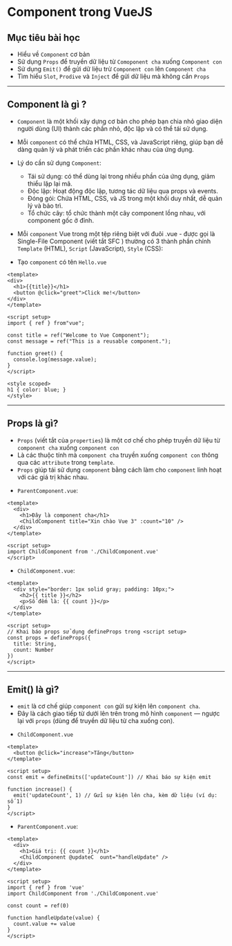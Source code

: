 # Component trong VueJS

## Mục tiêu bài học
- Hiểu về `Component` cơ bản
- Sử dụng `Props` để truyền dữ liệu từ `Comoponent cha` xuống `Component con`
- Sử dụng `Emit()` để gửi dữ liệu trừ `Component con` lên `Component cha`
- Tìm hiểu `Slot`, `Prodive` và `Inject` để gửi dữ liệu mà không cần `Props`

---
## Component là gì ?
- `Component` là một khối xây dựng cơ bản cho phép bạn chia nhỏ giao diện người dùng (UI) thành các phần nhỏ, độc lập và có thể tái sử dụng. 
- Mỗi `component` có thể chứa HTML, CSS, và JavaScript riêng, giúp bạn dễ dàng quản lý và phát triển các phần khác nhau của ứng dụng.
- Lý do cần sử dụng `Component`:
  + Tái sử dụng: có thể dùng lại trong nhiều phần của ứng dụng, giảm thiểu lặp lại mã.
  + Độc lập: Hoạt động độc lập, tương tác dữ liệu qua props và events.
  + Đóng gói: Chứa HTML, CSS, và JS trong một khối duy nhất, dễ quản lý và bảo trì.
  + Tổ chức cây: tổ chức thành một cây component lồng nhau, với component gốc ở đỉnh.

-  Mỗi `component` Vue trong một tệp riêng biệt với đuôi .vue - được gọi là Single-File Component (viết tắt SFC ) thường có 3 thành phần chính `Template` (HTML), `Script` (JavaScript), `Style` (CSS):
- Tạo `component` có tên `Hello.vue`
```vue
<template>
<div>
  <h1>{{title}}</h1>
  <button @click="greet">Click me!</button>
</div>
</template>

<script setup>
import { ref } from"vue";

const title = ref("Welcome to Vue Component");
const message = ref("This is a reusable component.");

function greet() {
  console.log(message.value);
}
</script>

<style scoped>
h1 { color: blue; }
</style>
```

---
## Props là gì?
- `Props` (viết tắt của `properties`) là một cơ chế cho phép truyền dữ liệu từ `component cha` xuống `component con`
- Là các thuộc tính mà `component cha` truyền xuống `component con` thông qua các `attribute` trong `template`.
- `Props` giúp tái sử dụng `component` bằng cách làm cho `component` linh hoạt với các giá trị khác nhau.

+ `ParentComponent.vue`:
```vue
<template>
  <div>
    <h1>Đây là component cha</h1>
    <ChildComponent title="Xin chào Vue 3" :count="10" />
  </div>
</template>

<script setup>
import ChildComponent from './ChildComponent.vue'
</script>
```

+ `ChildComponent.vue`:
```vue
<template>
  <div style="border: 1px solid gray; padding: 10px;">
    <h2>{{ title }}</h2>
    <p>Số đếm là: {{ count }}</p>
  </div>
</template>

<script setup>
// Khai báo props sử dụng defineProps trong <script setup>
const props = defineProps({
  title: String,
  count: Number
})
</script>

```

---
## Emit() là gì?
- `emit` là cơ chế giúp `component con` gửi sự kiện lên `component cha`. 
- Đây là cách giao tiếp từ dưới lên trên trong mô hình `component` — ngược lại với `props` (dùng để truyền dữ liệu từ cha xuống con).

+ `ChildComponent.vue`
```vue
<template>
  <button @click="increase">Tăng</button>
</template>

<script setup>
const emit = defineEmits(['updateCount']) // Khai báo sự kiện emit

function increase() {
  emit('updateCount', 1) // Gửi sự kiện lên cha, kèm dữ liệu (ví dụ: số 1)
}
</script>
```

+ `ParentComponent.vue`:
```vue
<template>
  <div>
    <h1>Giá trị: {{ count }}</h1>
    <ChildComponent @updateC  ount="handleUpdate" />
  </div>
</template>

<script setup>
import { ref } from 'vue'
import ChildComponent from './ChildComponent.vue'

const count = ref(0)

function handleUpdate(value) {
  count.value += value
}
</script>
```

